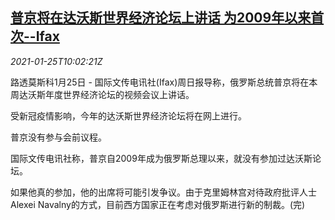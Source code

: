 <!--1611570195000-->
[普京将在达沃斯世界经济论坛上讲话 为2009年以来首次--Ifax](https://cn.reuters.com/article/russia-putin-wef-speech-0125-idCNKBS29U0YT)
------

<div><i>2021-01-25T10:02:21Z</i></div><p>路透莫斯科1月25日 - 国际文传电讯社(Ifax)周日报导称，俄罗斯总统普京将在本周达沃斯年度世界经济论坛的视频会议上讲话。</p><p>受新冠疫情影响，今年的达沃斯世界经济论坛将在网上进行。</p><p>普京没有参与会前议程。</p><p>国际文传电讯社称，普京自2009年成为俄罗斯总理以来，就没有参加过达沃斯论坛。</p><p>如果他真的参加，他的出席将可能引发争议。由于克里姆林宫对待政府批评人士Alexei Navalny的方式，目前西方国家正在考虑对俄罗斯进行新的制裁。(完)</p>
